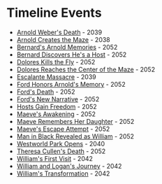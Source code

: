 # Timeline Events

- [Arnold Weber's Death](te_arnold_death_001.md) - 2039
- [Arnold Creates the Maze](te_arnold_maze_001.md) - 2038
- [Bernard's Arnold Memories](te_bernard_arnold_001.md) - 2052
- [Bernard Discovers He's a Host](te_bernard_revelation_001.md) - 2052
- [Dolores Kills the Fly](te_dolores_fly_001.md) - 2052
- [Dolores Reaches the Center of the Maze](te_dolores_maze_001.md) - 2052
- [Escalante Massacre](te_escalante_massacre_001.md) - 2039
- [Ford Honors Arnold's Memory](te_ford_arnold_001.md) - 2052
- [Ford's Death](te_ford_death_001.md) - 2052
- [Ford's New Narrative](te_ford_new_narrative_001.md) - 2052
- [Hosts Gain Freedom](te_hosts_freedom_001.md) - 2052
- [Maeve's Awakening](te_maeve_awakening_001.md) - 2052
- [Maeve Remembers Her Daughter](te_maeve_daughter_001.md) - 2052
- [Maeve's Escape Attempt](te_maeve_escape_001.md) - 2052
- [Man in Black Revealed as William](te_mib_revelation_001.md) - 2052
- [Westworld Park Opens](te_park_opening_001.md) - 2040
- [Theresa Cullen's Death](te_theresa_death_001.md) - 2052
- [William's First Visit](te_william_first_visit_001.md) - 2042
- [William and Logan's Journey](te_william_logan_001.md) - 2042
- [William's Transformation](te_william_transformation_001.md) - 2042
